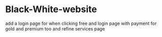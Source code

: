 # Black-White-website
add a login page for when clicking free and login page with payment for gold and premium too and refine services page
